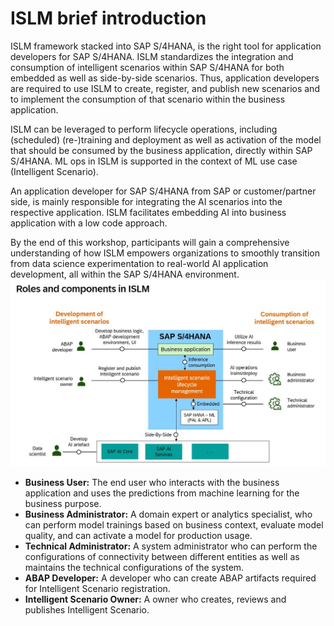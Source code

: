 # **ISLM brief introduction**

ISLM framework stacked into SAP S/4HANA, is the right tool for application developers for SAP S/4HANA. ISLM standardizes the integration and consumption of intelligent scenarios within SAP S/4HANA for both embedded as well as side-by-side scenarios. Thus, application developers are required to use ISLM to create, register, and publish new scenarios and to implement the consumption of that scenario within the business application.

ISLM can be leveraged to perform lifecycle operations, including (scheduled) (re-)training and deployment as well as activation of the model that should be consumed by the business application, directly within SAP S/4HANA. ML ops in ISLM is supported in the context of ML use case (Intelligent Scenario).

An application developer for SAP S/4HANA from SAP or customer/partner side, is mainly responsible for integrating the AI scenarios into the respective application. ISLM facilitates embedding AI into business application with a low code approach.

By the end of this workshop, participants will gain a comprehensive understanding of how ISLM empowers organizations to smoothly transition from data science experimentation to real-world AI application development, all within the SAP S/4HANA environment.
![](./ISLM_with_SAPGenAI/images/role_components.jpg)

- **Business User:** The end user who interacts with the business application and uses the predictions from machine learning for the business purpose.
- **Business Administrator:** A domain expert or analytics specialist, who can perform model trainings based on business context, evaluate model quality, and can activate a model for production usage.
- **Technical Administrator:** A system administrator who can perform the configurations of connectivity between different entities as well as maintains the technical configurations of the system.
- **ABAP Developer:** A developer who can create ABAP artifacts required for Intelligent Scenario registration.
- **Intelligent Scenario Owner:** A owner who creates, reviews and publishes Intelligent Scenario.
